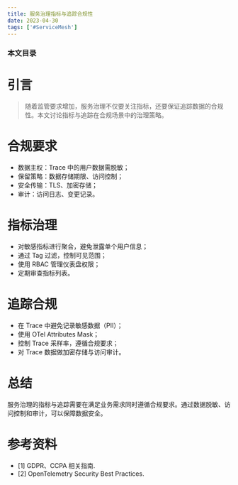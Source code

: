 ```yaml
---
title: 服务治理指标与追踪合规性
date: 2023-04-30
tags: ['#ServiceMesh']
---
```


### 本文目录
<!-- toc -->

# 引言
> 随着监管要求增加，服务治理不仅要关注指标，还要保证追踪数据的合规性。本文讨论指标与追踪在合规场景中的治理策略。

# 合规要求
- 数据主权：Trace 中的用户数据需脱敏；
- 保留策略：数据存储期限、访问控制；
- 安全传输：TLS、加密存储；
- 审计：访问日志、变更记录。

# 指标治理
- 对敏感指标进行聚合，避免泄露单个用户信息；
- 通过 Tag 过滤，控制可见范围；
- 使用 RBAC 管理仪表盘权限；
- 定期审查指标列表。

# 追踪合规
- 在 Trace 中避免记录敏感数据（PII）；
- 使用 OTel Attributes Mask；
- 控制 Trace 采样率，遵循合规要求；
- 对 Trace 数据做加密存储与访问审计。

# 总结
服务治理的指标与追踪需要在满足业务需求同时遵循合规要求。通过数据脱敏、访问控制和审计，可以保障数据安全。

# 参考资料
- [1] GDPR、CCPA 相关指南.
- [2] OpenTelemetry Security Best Practices.

